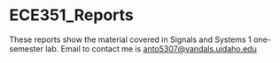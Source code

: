 # ECE351_Reports
These reports show the material covered in Signals and Systems 1 one-semester lab.
Email to contact me is anto5307@vandals.uidaho.edu
